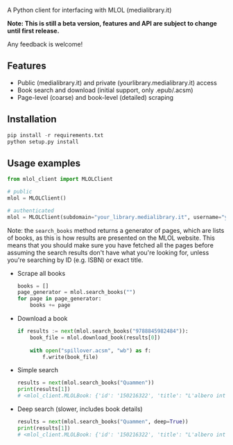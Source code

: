 A Python client for interfacing with MLOL (medialibrary.it)

**Note: This is still a beta version, features and API are subject to change until first release.**

Any feedback is welcome!

## Features
- Public (medialibrary.it) and private (yourlibrary.medialibrary.it) access
- Book search and download (initial support, only .epub/.acsm)
- Page-level (coarse) and book-level (detailed) scraping

## Installation
```python
pip install -r requirements.txt
python setup.py install
```

## Usage examples
```python
from mlol_client import MLOLClient

# public
mlol = MLOLClient()

# authenticated
mlol = MLOLClient(subdomain="your_library.medialibrary.it", username="your_username", password="your_password")
```

Note: the `search_books` method returns a generator of pages, which are lists of books, as this is how results
are presented on the MLOL website. This means that you should make sure you have fetched all the pages before assuming
the search results don't have what you're looking for, unless you're searching by ID (e.g. ISBN) or exact title.

- Scrape all books
    ```python
    books = []
    page_generator = mlol.search_books("")
    for page in page_generator:
        books += page
    ```

- Download a book
    ```python
    if results := next(mlol.search_books("9788845982484")):
        book_file = mlol.download_book(results[0])
        
        with open("spillover.acsm", "wb") as f:
            f.write(book_file)
    ```
  
- Simple search
    ```python
    results = next(mlol.search_books("Quammen"))
    print(results[1])
    # <mlol_client.MLOLBook: {'id': '150216322', 'title': "L'albero intricato", 'authors': "['David Quammen']"}>
    ```
  
- Deep search (slower, includes book details)
  ```python
  results = next(mlol.search_books("Quammen", deep=True))
  print(results[1])
  # <mlol_client.MLOLBook: {'id': '150216322', 'title': "L'albero intricato", 'authors': "['David Quammen']", 'status': 'available', 'publisher': 'Adelphi', 'ISBNs': "['9788845982460', '9788845934803']", 'language': 'italiano', 'description': 'A guidare la mano di Darwin mentre nel 1837 tracci...', 'year': '2020'}>
  ```
